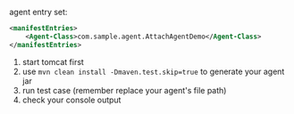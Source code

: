 agent entry set:
```xml
<manifestEntries>
    <Agent-Class>com.sample.agent.AttachAgentDemo</Agent-Class>
</manifestEntries>
```

1. start tomcat first
2. use `mvn clean install -Dmaven.test.skip=true` to generate your agent jar
3. run test case (remember replace your agent's file path)
4. check your console output